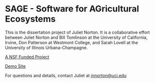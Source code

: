# SAGE - Software for AGricultural Ecosystems

This is the dissertation project of Juliet Norton. It is a collaborative effort between Juliet Norton and Bill Tomlinson at the University of California, Irvine, Don Patterson at Westmont College, and Sarah Lovell at the University of Illinois Urbana-Champagne.

[A NSF Funded Project](https://www.nsf.gov/awardsearch/showAward?AWD_ID=1442749)

[Demo Site](https://sage-pdb.herokuapp.com/)

For questions and details, contact Juliet at jnnorton@uci.edu
